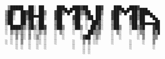 <pre>

 ▒█████  ██░ ██     ███▄ ▄███▓██   ██▓    ███▄ ▄███▓▄▄▄      ██▓███  
▒██▒  ██▓██░ ██▒   ▓██▒▀█▀ ██▒▒██  ██▒   ▓██▒▀█▀ ██▒████▄   ▓██░  ██▒
▒██░  ██▒██▀▀██░   ▓██    ▓██░ ▒██ ██░   ▓██    ▓██▒██  ▀█▄ ▓██░ ██▓▒
▒██   ██░▓█ ░██    ▒██    ▒██  ░ ▐██▓░   ▒██    ▒██░██▄▄▄▄██▒██▄█▓▒ ▒
░ ████▓▒░▓█▒░██▓   ▒██▒   ░██▒ ░ ██▒▓░   ▒██▒   ░██▒▓█   ▓██▒██▒ ░  ░
░ ▒░▒░▒░ ▒ ░░▒░▒   ░ ▒░   ░  ░  ██▒▒▒    ░ ▒░   ░  ░▒▒   ▓▒█▒▓▒░ ░  ░
  ░ ▒ ▒░ ▒ ░▒░ ░   ░  ░      ░▓██ ░▒░    ░  ░      ░ ▒   ▒▒ ░▒ ░     
░ ░ ░ ▒  ░  ░░ ░   ░      ░   ▒ ▒ ░░     ░      ░    ░   ▒  ░░       
    ░ ░  ░  ░  ░          ░   ░ ░               ░        ░  ░        
                              ░ ░                                    
</pre>

